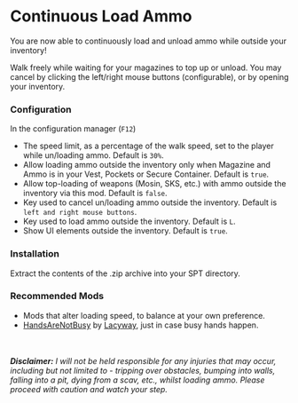 # Continuous Load Ammo
You are now able to continuously load and unload ammo while outside your inventory!

Walk freely while waiting for your magazines to top up or unload. You may cancel by clicking the left/right mouse buttons (configurable), or by opening your inventory.

### Configuration
In the configuration manager (`F12`)

- The speed limit, as a percentage of the walk speed, set to the player while un/loading ammo. Default is `30%`.
- Allow loading ammo outside the inventory only when Magazine and Ammo is in your Vest, Pockets or Secure Container. Default is `true`.
- Allow top-loading of weapons (Mosin, SKS, etc.) with ammo outside the inventory via this mod. Default is ``false``.
- Key used to cancel un/loading ammo outside the inventory. Default is `left and right mouse buttons`.
- Key used to load ammo outside the inventory. Default is `L`.
- Show UI elements outside the inventory. Default is `true`.

### Installation
Extract the contents of the .zip archive into your SPT directory.

### Recommended Mods
- Mods that alter loading speed, to balance at your own preference.
- [HandsAreNotBusy](https://hub.sp-tarkov.com/files/file/1810-handsarenotbusy/) by [Lacyway](https://hub.sp-tarkov.com/user/51211-lacyway/), just in case busy hands happen.

<br></br>
_**Disclaimer:** I will not be held responsible for any injuries that may occur, including but not limited to - tripping over obstacles, bumping into walls, falling into a pit, dying from a scav, etc., whilst loading ammo. Please proceed with caution and watch your step._